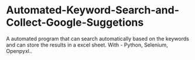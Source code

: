 # Automated-Keyword-Search-and-Collect-Google-Suggetions
A automated program that can search automatically based on the keywords and can store the results in a excel sheet. With - Python, Selenium, Openpyxl..
